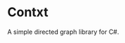 ﻿# Contxt
A simple directed graph library for C#.

<!--
First version has not been released yet.

## Changelog
### `0.1.1.0`
 - Initial release
-->
